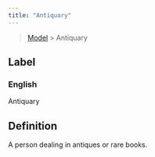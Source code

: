 ```yaml
---
title: "Antiquary"
---
```


> [Model](./../) > Antiquary

## Label

### English
Antiquary


## Definition
A person dealing in antiques or rare books. 


    
